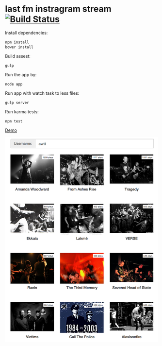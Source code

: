 last fm instragram stream [![Build Status](https://travis-ci.org/danielhusar/lastfm-instagram.png)](https://travis-ci.org/danielhusar/lastfm-instagram)
=========================

Install dependencies:
	
	npm install
	bower install
	
Build assest:

	gulp
	
Run the app by:

	node app
	
Run app with watch task to less files:

	gulp server

Run karma tests:

	npm test

[Demo](http://54.201.21.193:3000/)

![Screenshots](public/img/screenshot.png)
